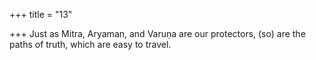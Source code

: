 +++
title = "13"

+++
Just as Mitra, Aryaman, and Varuṇa are our protectors, (so) are the  paths of truth, which are easy to travel.